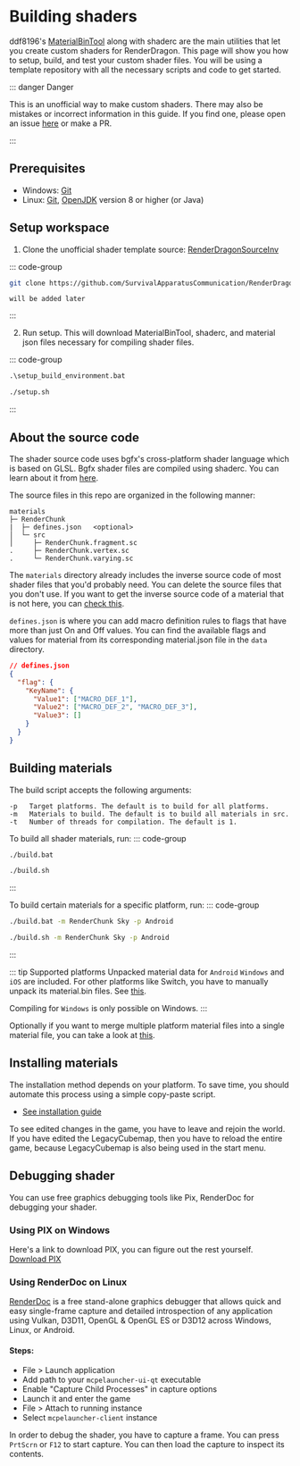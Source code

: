 # Building shaders

ddf8196's [MaterialBinTool](https://github.com/ddf8196/MaterialBinTool) along with shaderc are the main utilities that let you create custom shaders for RenderDragon.
This page will show you how to setup, build, and test your custom shader files.
You will be using a template repository with all the necessary scripts and code to get started. 

::: danger Danger

This is an unofficial way to make custom shaders.
There may also be mistakes or incorrect information in this guide.
If you find one, please open an issue [here](https://github.com/devendrn/renderdragon-shaders) or make a PR. 

:::

## Prerequisites 

* Windows: [Git](https://git-scm.com/download/win)
* Linux: [Git](https://git-scm.com/download/linux), [OpenJDK](https://openjdk.org/) version 8 or higher (or Java)

## Setup workspace

1. Clone the unofficial shader template source: [RenderDragonSourceInv](https://github.com/SurvivalApparatusCommunication/RenderDragonSourceCodeInv)

::: code-group
```sh [Windows]
git clone https://github.com/SurvivalApparatusCommunication/RenderDragonSourceCodeInv
```
``` [Linux]
will be added later
```
:::

2. Run setup. This will download MaterialBinTool, shaderc, and material json files necessary for compiling shader files.

::: code-group
```cmd [Windows]
.\setup_build_environment.bat
```
```sh [Linux]
./setup.sh
```
:::


## About the source code

The shader source code uses bgfx's cross-platform shader language which is based on GLSL.
Bgfx shader files are compiled using shaderc.
You can learn about it from [here](https://bkaradzic.github.io/bgfx/tools.html#shader-compiler-shaderc).

The source files in this repo are organized in the following manner:
```
materials
├─ RenderChunk
|  ├─ defines.json   <optional>
│  └─ src
│     ├─ RenderChunk.fragment.sc
.     ├─ RenderChunk.vertex.sc
.     └─ RenderChunk.varying.sc
```

The `materials` directory already includes the inverse source code of most shader files that you'd probably need.
You can delete the source files that you don't use.
If you want to get the inverse source code of a material that is not here, you can [check this](https://github.com/Veka0/mcbe-shader-codebase).

`defines.json` is where you can add macro definition rules to flags that have more than just On and Off values.
You can find the available flags and values for material from its corresponding material.json file in the `data` directory.

```json
// defines.json
{
  "flag": {
    "KeyName": {
      "Value1": ["MACRO_DEF_1"],
      "Value2": ["MACRO_DEF_2", "MACRO_DEF_3"],
      "Value3": []
    }
  }
}
```

## Building materials

The build script accepts the following arguments:

```
-p   Target platforms. The default is to build for all platforms.
-m   Materials to build. The default is to build all materials in src.
-t   Number of threads for compilation. The default is 1.
```

To build all shader materials, run:
::: code-group
```sh [Windows]
./build.bat
```
```sh [Linux]
./build.sh
```
:::

To build certain materials for a specific platform, run:
::: code-group
```sh [Windows]
./build.bat -m RenderChunk Sky -p Android
```
```sh [Linux]
./build.sh -m RenderChunk Sky -p Android
```
:::

::: tip Supported platforms
Unpacked material data for `Android` `Windows` and `iOS` are included.
For other platforms like Switch, you have to manually unpack its material.bin files. See [this](extra#unpack-data).

Compiling for `Windows` is only possible on Windows.
:::

Optionally if you want to merge multiple platform material files into a single material file, you can take a look at [this](extra#merged-data).

## Installing materials

The installation method depends on your platform.
To save time, you should automate this process using a simple copy-paste script. 

* [See installation guide](../shaders/installation/start)

To see edited changes in the game, you have to leave and rejoin the world.
If you have edited the LegacyCubemap, then you have to reload the entire game, because LegacyCubemap is also being used in the start menu.

## Debugging shader

You can use free graphics debugging tools like Pix, RenderDoc for debugging your shader.

### Using PIX on Windows

Here's a link to download PIX, you can figure out the rest yourself.  
[Download PIX](https://devblogs.microsoft.com/pix/download/)


### Using RenderDoc on Linux

[RenderDoc](https://renderdoc.org/) is a free stand-alone graphics debugger that allows quick and easy single-frame capture and detailed introspection of any application using Vulkan, D3D11, OpenGL & OpenGL ES or D3D12 across Windows, Linux, or Android.

#### Steps:
* File > Launch application
* Add path to your `mcpelauncher-ui-qt` executable
* Enable "Capture Child Processes" in capture options 
* Launch it and enter the game
* File > Attach to running instance
* Select `mcpelauncher-client` instance

In order to debug the shader, you have to capture a frame.
You can press `PrtScrn` or `F12` to start capture.
You can then load the capture to inspect its contents. 
